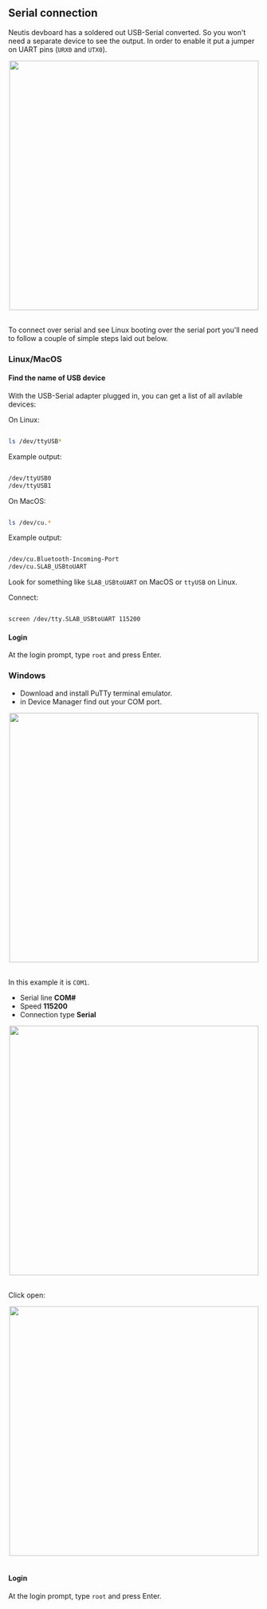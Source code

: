 ## Serial connection

Neutis devboard has a soldered out USB-Serial converted. So you won't need a separate device to see the output. 
In order to enable it put a jumper on UART pins (`URX0` and `UTX0`).

<div style="text-align: center;"><img src="../../img/connectivity/jumpers_on_uart_pins.jpg" style="width: 500px;"></div><br>

To connect over serial and see Linux booting over the serial port you'll need to follow a couple of simple steps laid out below.


### Linux/MacOS

#### Find the name of USB device
With the USB-Serial adapter plugged in, you can get a list of all avilable devices:

On Linux:

```bash

ls /dev/ttyUSB*

```

Example output:

```bash

/dev/ttyUSB0
/dev/ttyUSB1

```

On MacOS:

```bash

ls /dev/cu.*

```

Example output:

```bash

/dev/cu.Bluetooth-Incoming-Port
/dev/cu.SLAB_USBtoUART

```

Look for something like `SLAB_USBtoUART` on MacOS or `ttyUSB` on Linux.

Connect:

```bash

screen /dev/tty.SLAB_USBtoUART 115200

```

#### Login

At the login prompt, type ```root``` and press Enter.

### Windows

- Download and install PuTTy terminal emulator.
- in Device Manager find out your COM port.

<div style="text-align: center;"><img src="../../img/connectivity/device_manager_windows.png" style="width: 500px;"></div><br>

In this example it is ```COM1```.

- Serial line __COM#__
- Speed __115200__
- Connection type __Serial__

<div style="text-align: center;"><img src="../../img/connectivity/putty_settings.png" style="width: 500px;"></div><br>

Click open:

<div style="text-align: center;"><img src="../../img/connectivity/login_putty.png" style="width: 500px;"></div><br>

#### Login

At the login prompt, type ```root``` and press Enter.
